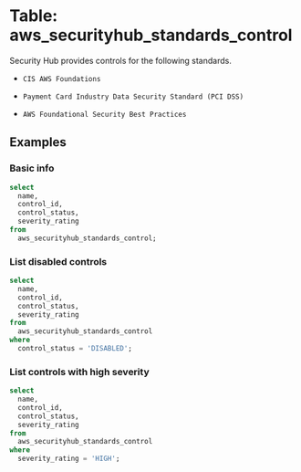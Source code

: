 # Table: aws_securityhub_standards_control

Security Hub provides controls for the following standards.

- `CIS AWS Foundations`

- `Payment Card Industry Data Security Standard (PCI DSS)`

- `AWS Foundational Security Best Practices`

## Examples

### Basic info

```sql
select
  name,
  control_id,
  control_status,
  severity_rating
from
  aws_securityhub_standards_control;
```

### List disabled controls

```sql
select
  name,
  control_id,
  control_status,
  severity_rating
from
  aws_securityhub_standards_control
where
  control_status = 'DISABLED';
```

### List controls with high severity

```sql
select
  name,
  control_id,
  control_status,
  severity_rating
from
  aws_securityhub_standards_control
where
  severity_rating = 'HIGH';
```
